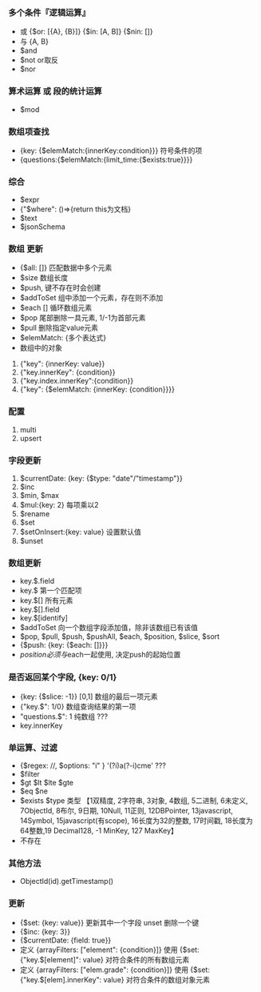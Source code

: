 ### 多个条件『逻辑运算』
+ 或 {$or: [{A}, {B}]}   {$in: [A, B]}  {$nin: []}
+ 与 {A, B}
+ $and
+ $not  or取反
+ $nor

### 算术运算 或 段的统计运算
+ $mod

### 数组项查找
+ {key: {$elemMatch:{innerKey:condition}}}  符号条件的项
+ {questions:{$elemMatch:{limit_time:{$exists:true}}}}

### 综合
+ $expr
+ {"$where": ()=>{return this为文档}
+ $text
+ $jsonSchema

### 数组 更新
+ {$all: []}  匹配数据中多个元素
+ $size 数组长度
+ $push, 键不存在时会创建
+ $addToSet  组中添加一个元素，存在则不添加
+ $each [] 循环数组元素
+ $pop  尾部删除一具元素, 1/-1为首部元素
+ $pull  删除指定value元素
+ $elemMatch: {多个表达式}
+ 数组中的对象
1. {"key": {innerKey: value}}
2. {"key.innerKey": {condition}}
3. {"key.index.innerKey":{condition}}
4. {"key": {$elemMatch: {innerKey: {condition}}}}

### 配置
1. multi
2. upsert

### 字段更新
1. $currentDate: {key: {$type: "date"/"timestamp"}}
2. $inc
3. $min, $max
4. $mul:{key: 2} 每项乘以2
5. $rename
6. $set
7. $setOnInsert:{key: value} 设置默认值
8. $unset


### 数组更新
+ key.$.field
+ key.$ 第一个匹配项
+ key.$[] 所有元素
+ key.$[].field
+ key.$[identify]
+ $addToSet 向一个数组字段添加值，除非该数组已有该值
+ $pop, $pull, $push, $pushAll, $each, $position, $slice, $sort
+ {$push: {key: {$each: []}}}
+ $position 必须与$each一起使用, 决定push的起始位置

### 是否返回某个字段, {key: 0/1}
+ {key: {$slice: -1}} [0,1] 数组的最后一项元素
+ {"key.$": 1/0}  数组查询结果的第一项
+ "questions.$": 1  纯数组  ???
+ key.innerKey

### 单运算、过滤
+ {$regex: //, $options: "i" }    '(?i)a(?-i)cme' ???
+ $filter
+ $gt $lt $lte  $gte
+ $eq  $ne
+ $exists  $type 类型 【1双精度, 2字符串, 3对象, 4数组, 5二进制, 6未定义, 7ObjectId, 8布尔, 9日期, 10Null, 11正则, 12DBPointer, 13javascript, 14Symbol, 15javascript(有scope), 16长度为32的整数, 17时间戳, 18长度为64整数,19 Decimal128, -1 MinKey, 127 MaxKey】
+   不存在


### 其他方法
+ ObjectId(id).getTimestamp()


### 更新
+ {$set: {key: value}}  更新其中一个字段  unset 删除一个键
+ {$inc: {key: 3}}
+ {$currentDate: {field: true}}
+ 定义 {arrayFilters: ["element": {condition}]}  使用 {$set: {"key.$[element]": value} 对符合条件的所有数组元素
+ 定义 {arrayFilters: ["elem.grade": {condition}]}  使用 {$set: {"key.$[elem].innerKey": value} 对符合条件的数组对象元素

